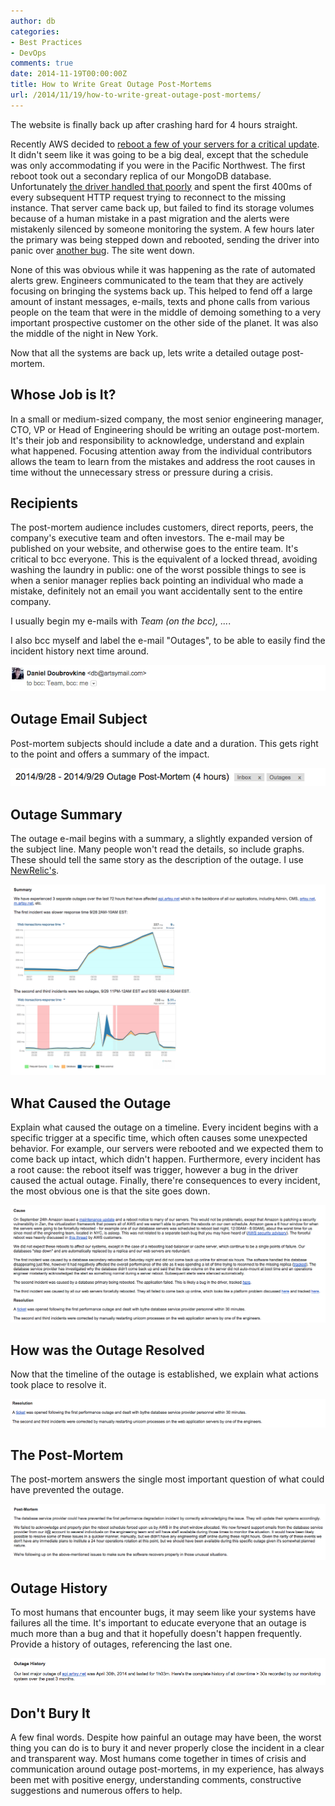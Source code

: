 ```yaml
---
author: db
categories:
- Best Practices
- DevOps
comments: true
date: 2014-11-19T00:00:00Z
title: How to Write Great Outage Post-Mortems
url: /2014/11/19/how-to-write-great-outage-post-mortems/
---
```


The website is finally back up after crashing hard for 4 hours straight.

Recently AWS decided to [reboot a few of your servers for a critical update](http://aws.amazon.com/blogs/aws/ec2-maintenance-update). It didn't seem like it was going to be a big deal, except that the schedule was only accommodating if you were in the Pacific Northwest. The first reboot took out a secondary replica of our MongoDB database. Unfortunately [the driver handled that poorly](https://github.com/mongoid/moped/issues/321) and spent the first 400ms of every subsequent HTTP request trying to reconnect to the missing instance. That server came back up, but failed to find its storage volumes because of a human mistake in a past migration and the alerts were mistakenly silenced by someone monitoring the system. A few hours later the primary was being stepped down and rebooted, sending the driver into panic over [another bug](https://github.com/mongoid/moped/issues/323). The site went down.

None of this was obvious while it was happening as the rate of automated alerts grew. Engineers communicated to the team that they are actively focusing on bringing the systems back up. This helped to fend off a large amount of instant messages, e-mails, texts and phone calls from various people on the team that were in the middle of demoing something to a very important prospective customer on the other side of the planet. It was also the middle of the night in New York.

Now that all the systems are back up, lets write a detailed outage post-mortem.

<!--more-->

## Whose Job is It?

In a small or medium-sized company, the most senior engineering manager, CTO, VP or Head of Engineering should be writing an outage post-mortem. It's their job and responsibility to acknowledge, understand and explain what happened. Focusing attention away from the individual contributors allows the team to learn from the mistakes and address the root causes in time without the unnecessary stress or pressure during a crisis.

## Recipients

The post-mortem audience includes customers, direct reports, peers, the company's executive team and often investors. The e-mail may be published on your website, and otherwise goes to the entire team. It's critical to bcc everyone. This is the equivalent of a locked thread, avoiding washing the laundry in public: one of the worst possible things to see is when a senior manager replies back pointing an individual who made a mistake, definitely not an email you want accidentally sent to the entire company.

I usually begin my e-mails with _Team (on the bcc), ..._.

I also bcc myself and label the e-mail "Outages", to be able to easily find the incident history next time around.

![header](/images/2014-11-19-how-to-write-great-outage-post-mortems/header.png)

## Outage Email Subject

Post-mortem subjects should include a date and a duration. This gets right to the point and offers a summary of the impact.

![subject](/images/2014-11-19-how-to-write-great-outage-post-mortems/subject.png)

## Outage Summary

The outage e-mail begins with a summary, a slightly expanded version of the subject line. Many people won't read the details, so include graphs. These should tell the same story as the description of the outage. I use [NewRelic's](http://newrelic.com).

![summary](/images/2014-11-19-how-to-write-great-outage-post-mortems/summary.png)

## What Caused the Outage

Explain what caused the outage on a timeline. Every incident begins with a specific trigger at a specific time, which often causes some unexpected behavior. For example, our servers were rebooted and we expected them to come back up intact, which didn't happen. Furthermore, every incident has a root cause: the reboot itself was trigger, however a bug in the driver caused the actual outage. Finally, there're consequences to every incident, the most obvious one is that the site goes down.

![cause](/images/2014-11-19-how-to-write-great-outage-post-mortems/cause.png)

## How was the Outage Resolved

Now that the timeline of the outage is established, we explain what actions took place to resolve it.

![resolution](/images/2014-11-19-how-to-write-great-outage-post-mortems/resolution.png)

## The Post-Mortem

The post-mortem answers the single most important question of what could have prevented the outage.

![post-mortem](/images/2014-11-19-how-to-write-great-outage-post-mortems/post-mortem.png)

## Outage History

To most humans that encounter bugs, it may seem like your systems have failures all the time. It's important to educate everyone that an outage is much more than a bug and that it hopefully doesn't happen frequently. Provide a history of outages, referencing the last one.

![history](/images/2014-11-19-how-to-write-great-outage-post-mortems/history.png)

## Don't Bury It

A few final words. Despite how painful an outage may have been, the worst thing you can do is to bury it and never properly close the incident in a clear and transparent way. Most humans come together in times of crisis and communication around outage post-mortems, in my experience, has always been met with positive energy, understanding comments, constructive suggestions and numerous offers to help.
